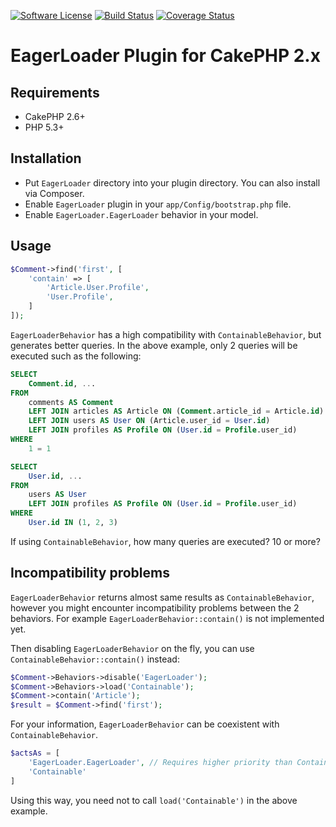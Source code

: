 [![Software License](https://img.shields.io/badge/license-MIT-brightgreen.svg?style=flat-square)](LICENSE.txt)
[![Build Status](https://img.shields.io/travis/chinpei215/cakephp-eager-loader/master.svg?style=flat-square)](https://travis-ci.org/chinpei215/cakephp-eager-loader) 
[![Coverage Status](https://img.shields.io/coveralls/chinpei215/cakephp-eager-loader.svg?style=flat-square)](https://coveralls.io/r/chinpei215/cakephp-eager-loader?branch=master) 

# EagerLoader Plugin for CakePHP 2.x

## Requirements

* CakePHP 2.6+
* PHP 5.3+

## Installation

* Put `EagerLoader` directory into your plugin directory. You can also install via Composer.
* Enable `EagerLoader` plugin in your `app/Config/bootstrap.php` file.
* Enable `EagerLoader.EagerLoader` behavior in your model.

## Usage

```php
$Comment->find('first', [
	'contain' => [
		'Article.User.Profile',
		'User.Profile',
	]
]);
```

`EagerLoaderBehavior` has a high compatibility with `ContainableBehavior`, but generates better queries.
In the above example, only 2 queries will be executed such as the following:
```sql
SELECT 
	Comment.id, ...
FROM 
	comments AS Comment
	LEFT JOIN articles AS Article ON (Comment.article_id = Article.id)
	LEFT JOIN users AS User ON (Article.user_id = User.id)
	LEFT JOIN profiles AS Profile ON (User.id = Profile.user_id)
WHERE 
	1 = 1
```
```sql
SELECT
	User.id, ...
FROM
	users AS User 
	LEFT JOIN profiles AS Profile ON (User.id = Profile.user_id) 
WHERE
	User.id IN (1, 2, 3)
```
If using `ContainableBehavior`, how many queries are executed? 10 or more?

## Incompatibility problems

`EagerLoaderBehavior` returns almost same results as `ContainableBehavior`, however you might encounter incompatibility problems between the 2 behaviors.
For example `EagerLoaderBehavior::contain()` is not implemented yet.

Then disabling `EagerLoaderBehavior` on the fly, you can use `ContainableBehavior::contain()` instead:
```php
$Comment->Behaviors->disable('EagerLoader');
$Comment->Behaviors->load('Containable');
$Comment->contain('Article'); 
$result = $Comment->find('first');
```

For your information, `EagerLoaderBehavior` can be coexistent with `ContainableBehavior`.
```php
$actsAs = [
	'EagerLoader.EagerLoader', // Requires higher priority than Containable
	'Containable'
]
```
Using this way, you need not to call `load('Containable')` in the above example.
